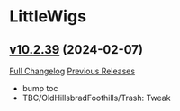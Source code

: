 # LittleWigs

## [v10.2.39](https://github.com/BigWigsMods/LittleWigs/tree/v10.2.39) (2024-02-07)
[Full Changelog](https://github.com/BigWigsMods/LittleWigs/compare/v10.2.38...v10.2.39) [Previous Releases](https://github.com/BigWigsMods/LittleWigs/releases)

- bump toc  
- TBC/OldHillsbradFoothills/Trash: Tweak  
